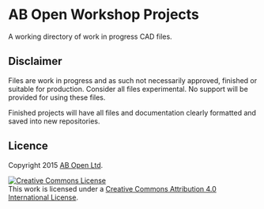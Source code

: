 # AB Open Workshop Projects
A working directory of work in progress CAD files.


## Disclaimer
Files are work in progress and as such not necessarily approved, finished or suitable for production. Consider all files experimental. No support will be provided for using these files.

Finished projects will have all files and documentation clearly formatted and saved into new repositories.

## Licence

Copyright 2015 [AB Open Ltd](http://abopen.com).

<a rel="license" href="http://creativecommons.org/licenses/by/4.0/"><img alt="Creative Commons License" style="border-width:0" src="http://i.creativecommons.org/l/by/4.0/88x31.png" /></a><br />This work is licensed under a <a rel="license" href="http://creativecommons.org/licenses/by/4.0/">Creative Commons Attribution 4.0 International License</a>.

